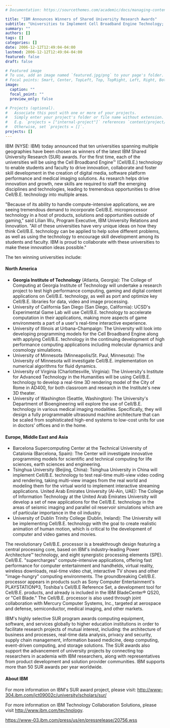 ```yaml
---
# Documentation: https://sourcethemes.com/academic/docs/managing-content/

title: "IBM Announces Winners of Shared University Research Awards"
subtitle: "Universities to Implement Cell Broadband Engine Technology; Enhance Student Skills and Foster Innovation in the Creation of Digital Media, Software Platform Performance and Medical Imaging Solutions"
summary: ""
authors: []
tags: []
categories: []
date: 2006-12-12T12:49:04-04:00
lastmod: 2006-12-12T12:49:04-04:00
featured: false
draft: false

# Featured image
# To use, add an image named `featured.jpg/png` to your page's folder.
# Focal points: Smart, Center, TopLeft, Top, TopRight, Left, Right, BottomLeft, Bottom, BottomRight.
image:
  caption: ""
  focal_point: ""
  preview_only: false

# Projects (optional).
#   Associate this post with one or more of your projects.
#   Simply enter your project's folder or file name without extension.
#   E.g. `projects = ["internal-project"]` references `content/project/deep-learning/index.md`.
#   Otherwise, set `projects = []`.
projects: []
---
```


IBM (NYSE: IBM) today announced that ten universities spanning multiple geographies have been chosen as winners of the latest IBM Shared University Research (SUR) awards. For the first time, each of the universities will be using the Cell Broadband Engine™ (Cell/B.E.) technology to enable students and faculty to drive innovation, collaborate and foster skill development in the creation of digital media, software platform performance and medical imaging solutions.
As research helps drive innovation and growth, new skills are required to staff the emerging disciplines and technologies, leading to tremendous opportunities to drive Cell/B.E. technology into multiple areas.

"Because of its ability to handle compute-intensive applications, we are seeing tremendous demand to incorporate Cell/B.E. microprocessor technology in a host of products, solutions and opportunities outside of gaming," said Lilian Wu, Program Executive, IBM University Relations and Innovation. "All of these universities have very unique ideas on how they think Cell/B.E. technology can be applied to help solve different problems, as well as using the technology to encourage skill development among its students and faculty. IBM is proud to collaborate with these universities to make these innovation ideas possible."

The ten winning universities include:

#### North America ####

* **Georgia Institute of Technology** (Atlanta, Georgia): The College of Computing at Georgia Institute of Technology will undertake a research project to test high performance computing, gaming and digital content applications on Cell/B.E. technology, as well as port and optimize key    Cell/B.E. libraries for data, video and image processing.
* University of California San Diego (San Diego, California): UCSD's Experimental Game Lab will use Cell/B.E. technology to accelerate computation in their applications, making more aspects of game environments a part of a user's real-time interactive experience.
* University of Illinois at Urbana-Champaign: The University will look into developing programming models for the Cell Broadband Engine along with applying Cell/B.E. technology in the continuing development of high performance computing applications including molecular dynamics and    cosmology simulations.
* University of Minnesota (Minneapolis/St. Paul, Minnesota): The University of Minnesota will investigate Cell/B.E. implementation on numerical algorithms for fluid dynamics.
* University of Virginia (Charlottesville, Virginia): The University's Institute for Advanced Technology in the Humanities will be using Cell/B.E. technology to develop a real-time 3D rendering model of the City of Rome in    AD400, for both classroom and research in the Institute's new 3D theater.
* University of Washington (Seattle, Washington): The University's Department of Bioengineering will explore the use of Cell/B.E. technology in various medical imaging modalities.  Specifically, they will design a fully programmable ultrasound machine architecture that can be scaled from sophisticated high-end systems to low-cost units for use in doctors' offices and in the home.

#### Europe, Middle East and Asia ####

* Barcelona Supercomputing Center at the Technical University of Catalonia (Barcelona, Spain): The Center will investigate innovative programming models for scientific and technical computing for life sciences, earth sciences and engineering.
* Tsinghua University (Beijing, China): Tsinghua University in China will implement Cell/B.E. technology to test real-time multi-view video coding and rendering, taking multi-view images from the real world and modeling them for the virtual world to implement interactive streaming applications.
United Arab Emirates University (Al-Ain, UAE): The College of Information Technology at the United Arab Emirates University will develop a set of new applications for the Cell/B.E. technology in the areas of seismic imaging and parallel oil reservoir simulations which are of particular importance in the oil industry.
* University of Dublin Trinity College (Dublin, Ireland): The University will be implementing Cell/B.E. technology with the goal to create realistic animation of human motion, which is critical to the development of computer and video games and movies.

The revolutionary Cell/B.E. processor is a breakthrough design featuring a central processing core, based on IBM's industry-leading Power Architecture™ technology, and eight synergistic processing elements (SPE). Cell/B.E. "supercharges" compute-intensive applications, offering fast performance for computer entertainment and handhelds, virtual reality, wireless downloads, real-time video chat, interactive TV shows and other "image-hungry" computing environments. The groundbreaking Cell/B.E. processor appears in products such as Sony Computer Entertainment's PLAYSTATION®3, Toshiba's Cell/B.E Reference Set, a development tool for Cell/B.E. products, and already is included in the IBM BladeCenter® QS20, or "Cell Blade." The Cell/B.E. processor is also used through joint collaboration with Mercury Computer Systems, Inc., targeted at aerospace and defense, semiconductor, medical imaging, and other markets.

IBM's highly selective SUR program awards computing equipment, software, and services globally to higher education institutions in order to facilitate research projects of mutual interest, including: the architecture of business and processes, real-time data analysis, privacy and security, supply chain management, information based medicine, deep computing, event-driven computing, and storage solutions. The SUR awards also support the advancement of university projects by connecting top researchers in academia with IBM researchers, along with representatives from product development and solution provider communities. IBM supports more than 50 SUR awards per year worldwide.

#### About IBM ####

For more information on IBM's SUR award project, please visit: http://www-304.ibm.com/jct09002c/university/scholars/sur/

For more information on IBM Technology Collaboration Solutions, please visit http://www.ibm.com/technology.

https://www-03.ibm.com/press/us/en/pressrelease/20756.wss